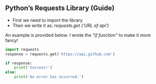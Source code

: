 
## Python’s Requests Library (Guide)
- First we need to import the library
- Then we write it as:     *requests.get ('URL of api')*

An example is provided below. I wrote the *"if function"* to make it more fancy!

``` Python
import requests
response = requests.get('https://api.github.com')

if response:
    print('Success!')
else:
    print('An error has occurred.')
````